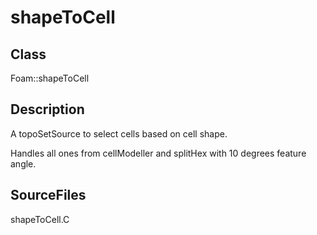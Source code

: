 # shapeToCell 
## Class
Foam::shapeToCell

## Description
A topoSetSource to select cells based on cell shape.

Handles all ones from cellModeller and splitHex with 10 degrees
feature angle.

## SourceFiles
shapeToCell.C

